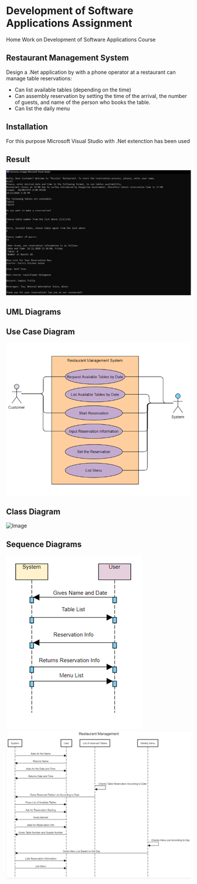 # Development of Software Applications Assignment

Home Work on Development of Software Applications Course

## Restaurant Management System

Design a .Net application by with a phone operator at a restaurant can manage table reservations:
- Can list available tables (depending on the time)
- Can assembly reservation by setting the time of the arrival, the number of guests, and name
of the person who books the table.
- Can list the daily menu

## Installation

For this purpose Microsoft Visual Studio with .Net extenction has been used



## Result

![Image](result.png)

## UML Diagrams
## Use Case Diagram
![Image](usecase.png)
## Class Diagram
![Image](class%20diagram.png)
## Sequence Diagrams
![Image](sequence1.png)
![Image](sequence2.png)


